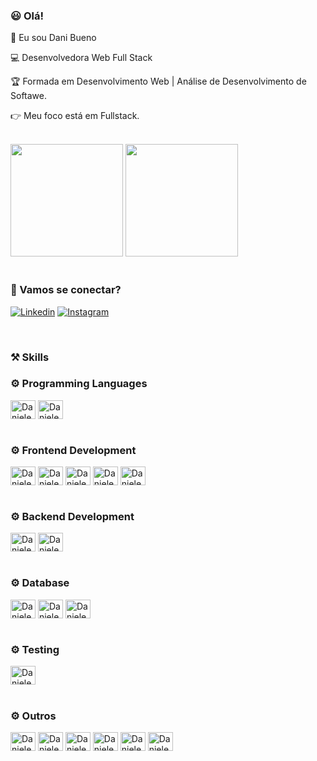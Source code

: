 ### 😃 Olá!

👩 Eu sou Dani Bueno

💻 Desenvolvedora Web Full Stack 

🏆 Formada em Desenvolvimento Web | Análise de Desenvolvimento de Softawe.

👉 Meu foco está em Fullstack.

<div> </br> </div>

<div>
  <img height="180em" src="https://github-readme-stats.vercel.app/api?username=dannibueno&show_icons=true&theme=tokyonight"/>
  <img height="180em" src="https://github-readme-stats.vercel.app/api/top-langs/?username=dannibueno&layout=compact&theme=tokyonight"/>
 </div>
 
 <div> </br> </div>

### 📱 Vamos se conectar?

[![Linkedin](https://img.shields.io/badge/LinkedIn-0077B5?style=for-the-badge&logo=linkedin&logoColor=white)](https://www.linkedin.com/in/daniele-bueno-dev/)
[![Instagram](https://img.shields.io/badge/Instagram-E4405F?style=for-the-badge&logo=instagram&logoColor=white)](https://www.instagram.com/danibueno06/)

<div> </br> </div>

### ⚒️ Skills

### ⚙️ Programming Languages

<div>
  <img align="center" alt="Daniele-javascrip" height="30" width="40" src="https://cdn.jsdelivr.net/gh/devicons/devicon/icons/javascript/javascript-original.svg"/>
  <img align="center" alt="Daniele-typescrip" height="30" width="40" src="https://cdn.jsdelivr.net/gh/devicons/devicon/icons/typescript/typescript-original.svg"/>

</div>

<div> </br> </div>

### ⚙️ Frontend Development

<div>

 <img align="center" alt="Daniele-html" height="30" width="40" src="https://cdn.jsdelivr.net/gh/devicons/devicon/icons/html5/html5-original.svg"/>
 <img align="center" alt="Daniele-css" height="30" width="40" src="https://cdn.jsdelivr.net/gh/devicons/devicon/icons/css3/css3-plain-wordmark.svg"/>
 <img align="center" alt="Daniele-react" height="30" width="40" src="https://cdn.jsdelivr.net/gh/devicons/devicon/icons/react/react-original-wordmark.svg"/>
 <img align="center" alt="Daniele-redux" height="30" width="40" src="https://cdn.jsdelivr.net/gh/devicons/devicon/icons/redux/redux-original.svg"/>
 <img align="center" alt="Daniele-bootstrap" height="30" width="40" src="https://cdn.jsdelivr.net/gh/devicons/devicon/icons/bootstrap/bootstrap-original-wordmark.svg"/>

</div>

<div> </br> </div>

### ⚙️ Backend Development

<div>

  <img align="center" alt="Daniele-nodejs" height="30" width="40" src="https://cdn.jsdelivr.net/gh/devicons/devicon/icons/nodejs/nodejs-original-wordmark.svg"/>
   <img align="center" alt="Daniele-express" height="30" width="40" src="https://cdn.jsdelivr.net/gh/devicons/devicon/icons/express/express-original-wordmark.svg"/>

</div>

<div> </br> </div>

### ⚙️ Database

<div>

  <img align="center" alt="Daniele-mongodb" height="30" width="40" src="https://cdn.jsdelivr.net/gh/devicons/devicon/icons/mongodb/mongodb-original-wordmark.svg"/>
  
  <img align="center" alt="Daniele-mysql" height="30" width="40" src="https://cdn.jsdelivr.net/gh/devicons/devicon/icons/mysql/mysql-original-wordmark.svg"/>
  
  <img align="center" alt="Daniele-sequelize" height="30" width="40" src="https://cdn.jsdelivr.net/gh/devicons/devicon/icons/sequelize/sequelize-original-wordmark.svg"/>

</div>

<div> </br> </div>

### ⚙️ Testing

<div>

  <img align="center" alt="Daniele-jest" height="30" width="40" src="https://cdn.jsdelivr.net/gh/devicons/devicon/icons/jest/jest-plain.svg"/>
  
</div>

<div> </br> </div>

### ⚙️ Outros

<div>

 <img align="center" alt="Daniele-docker" height="30" width="40" src="https://cdn.jsdelivr.net/gh/devicons/devicon/icons/docker/docker-original-wordmark.svg"/>
  
   <img align="center" alt="Daniele-npm" height="30" width="40" src="https://cdn.jsdelivr.net/gh/devicons/devicon/icons/npm/npm-original-wordmark.svg"/>
  
  <img align="center" alt="Daniele-git" height="30" width="40" src="https://cdn.jsdelivr.net/gh/devicons/devicon/icons/git/git-original-wordmark.svg"/>
  
  <img align="center" alt="Daniele-github" height="30" width="40" src="https://cdn.jsdelivr.net/gh/devicons/devicon/icons/github/github-original-wordmark.svg"/>
    
  <img align="center" alt="Daniele-vscode" height="30" width="40" src="https://cdn.jsdelivr.net/gh/devicons/devicon/icons/vscode/vscode-original-wordmark.svg"/>
  
  <img align="center" alt="Daniele-slack" height="30" width="40" src="https://cdn.jsdelivr.net/gh/devicons/devicon/icons/slack/slack-original-wordmark.svg"/>
  
</div>




<!--
**dannibueno/dannibueno** is a ✨ _special_ ✨ repository because its `README.md` (this file) appears on your GitHub profile.

Here are some ideas to get you started:

- 🔭 I’m currently working on ...
- 🌱 I’m currently learning ...
- 👯 I’m looking to collaborate on ...
- 🤔 I’m looking for help with ...
- 💬 Ask me about ...
- 📫 How to reach me: ...
- 😄 Pronouns: ...
- ⚡ Fun fact: ...
-->
